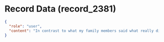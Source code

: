 # Record Data (record_2381)

```json
{
  "role": "user",
  "content": "In contrast to what my family members said what really did happen? is it that my family member has low standards and considers tolerance of toxicity to be par course?"
}
```
